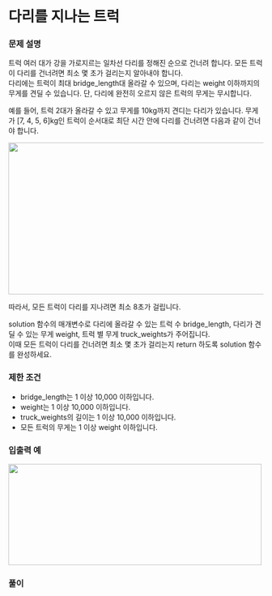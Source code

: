 # 다리를 지나는 트럭

### 문제 설명
트럭 여러 대가 강을 가로지르는 일차선 다리를 정해진 순으로 건너려 합니다. 모든 트럭이 다리를 건너려면 최소 몇 초가 걸리는지 알아내야 합니다.      
다리에는 트럭이 최대 bridge_length대 올라갈 수 있으며, 다리는 weight 이하까지의 무게를 견딜 수 있습니다. 단, 다리에 완전히 오르지 않은 트럭의 무게는 무시합니다.       

예를 들어, 트럭 2대가 올라갈 수 있고 무게를 10kg까지 견디는 다리가 있습니다. 무게가 [7, 4, 5, 6]kg인 트럭이 순서대로 최단 시간 안에 다리를 건너려면 다음과 같이 건너야 합니다.

<img src=https://user-images.githubusercontent.com/63505110/131224115-a2a2166e-9b01-4868-9bf3-2f334568d025.GIF width = 600 height = 300>




따라서, 모든 트럭이 다리를 지나려면 최소 8초가 걸립니다.

solution 함수의 매개변수로 다리에 올라갈 수 있는 트럭 수 bridge_length, 다리가 견딜 수 있는 무게 weight, 트럭 별 무게 truck_weights가 주어집니다.          
이때 모든 트럭이 다리를 건너려면 최소 몇 초가 걸리는지 return 하도록 solution 함수를 완성하세요.

### 제한 조건
+ bridge_length는 1 이상 10,000 이하입니다.
+ weight는 1 이상 10,000 이하입니다.
+ truck_weights의 길이는 1 이상 10,000 이하입니다.
+ 모든 트럭의 무게는 1 이상 weight 이하입니다.

### 입출력 예
<img src=https://user-images.githubusercontent.com/63505110/131224119-a7e87951-08b4-45f4-afed-105e8e0e5cf3.GIF width = 500 height = 200>

### 풀이
```python



```
